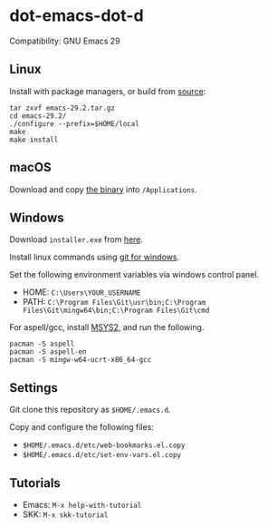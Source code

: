 # dot-emacs-dot-d

Compatibility: GNU Emacs 29

## Linux

Install with package managers, or build from [source](https://www.gnu.org/software/emacs/download.html):

```
tar zxvf emacs-29.2.tar.gz
cd emacs-29.2/
./configure --prefix=$HOME/local
make
make install
```

## macOS

Download and copy [the binary](https://emacsformacosx.com) into `/Applications`.

## Windows

Download `installer.exe` from [here](https://ftp.gnu.org/gnu/emacs/windows).

Install linux commands using [git for windows](https://gitforwindows.org/).

Set the following environment variables via windows control panel.

- HOME: `C:\Users\YOUR_USERNAME`
- PATH: `C:\Program Files\Git\usr\bin;C:\Program Files\Git\mingw64\bin;C:\Program Files\Git\cmd`

For aspell/gcc, install [MSYS2](https://www.msys2.org/), and run the following.

	pacman -S aspell
	pacman -S aspell-en
	pacman -S mingw-w64-ucrt-x86_64-gcc

## Settings

Git clone this repository as `$HOME/.emacs.d`.

Copy and configure the following files:

- `$HOME/.emacs.d/etc/web-bookmarks.el.copy`
- `$HOME/.emacs.d/etc/set-env-vars.el.copy`

## Tutorials

- Emacs: `M-x help-with-tutorial`
- SKK: `M-x skk-tutorial`

